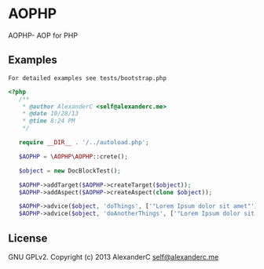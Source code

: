 AOPHP
=====

AOPHP- AOP for PHP

Examples
--------

    For detailed examples see tests/bootstrap.php

```php
<?php
   /**
    * @author AlexanderC <self@alexanderc.me>
    * @date 10/28/13
    * @time 8:24 PM
    */

   require __DIR__ . '/../autoload.php';

   $AOPHP = \AOPHP\AOPHP::crete();

   $object = new DocBlockTest();

   $AOPHP->addTarget($AOPHP->createTarget($object));
   $AOPHP->addAspect($AOPHP->createAspect(clone $object));

   $AOPHP->advice($object, 'doThings', ['"Lorem Ipsum dolor sit amet"']);
   $AOPHP->advice($object, 'doAnotherThings', ['"Lorem Ipsum dolor sit amet"']);
```

License
-------

GNU GPLv2.
Copyright (c) 2013 AlexanderC <self@alexanderc.me>
